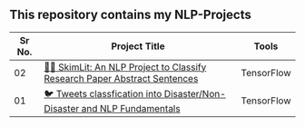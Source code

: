 ## This repository contains my NLP-Projects

|Sr No.| Project Title | Tools |
|------|---------------|------------|
|02|[📄🔥 SkimLit: An NLP Project to Classify Research Paper Abstract Sentences](https://github.com/abhijeetk597/NLP-Projects/tree/master/SkimLit)|TensorFlow|
|01|[🐦 Tweets classfication into Disaster/Non-Disaster and NLP Fundamentals](https://github.com/abhijeetk597/NLP-Projects/blob/master/tweets_clf_disaster_or_not_%26_nlp_fundamentals.ipynb)|TensorFlow|